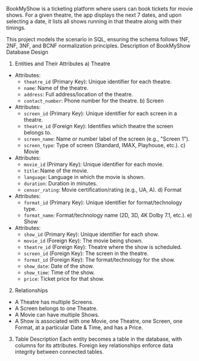BookMyShow is a ticketing platform where users can book tickets for movie shows.
For a given theatre, the app displays the next 7 dates, and upon selecting a date, it lists all shows running in that theatre along with their timings.

This project models the scenario in SQL, ensuring the schema follows 1NF, 2NF, 3NF, and BCNF normalization principles.
 Description of BookMyShow Database Design
 1. Entities and Their Attributes
 a) Theatre
- Attributes:
  - `theatre_id` (Primary Key): Unique identifier for each theatre.
  - `name`: Name of the theatre.
  - `address`: Full address/location of the theatre.
  - `contact_number`: Phone number for the theatre.
 b) Screen
- Attributes:
  - `screen_id` (Primary Key): Unique identifier for each screen in a theatre.
  - `theatre_id` (Foreign Key): Identifies which theatre the screen belongs to.
  - `screen_name`: Name or number label of the screen (e.g., "Screen 1").
  - `screen_type`: Type of screen (Standard, IMAX, Playhouse, etc.).
c) Movie
- Attributes:
  - `movie_id` (Primary Key): Unique identifier for each movie.
  - `title`: Name of the movie.
  - `language`: Language in which the movie is shown.
  - `duration`: Duration in minutes.
  - `censor_rating`: Movie certification/rating (e.g., UA, A).
d) Format
- Attributes:
  - `format_id` (Primary Key): Unique identifier for format/technology type.
  - `format_name`: Format/technology name (2D, 3D, 4K Dolby 7.1, etc.).
 e) Show
- Attributes:
  - `show_id` (Primary Key): Unique identifier for each show.
  - `movie_id` (Foreign Key): The movie being shown.
  - `theatre_id` (Foreign Key): Theatre where the show is scheduled.
  - `screen_id` (Foreign Key): The screen in the theatre.
  - `format_id` (Foreign Key): The format/technology for the show.
  - `show_date`: Date of the show.
  - `show_time`: Time of the show.
  - `price`: Ticket price for that show.

 2. Relationships
- A Theatre has multiple Screens.
- A Screen belongs to one Theatre.
- A Movie can have multiple Shows.
- A Show is associated with one Movie, one Theatre, one Screen, one Format, at a particular Date & Time, and has a Price.

 3. Table Description
Each entity becomes a table in the database, with columns for its attributes. Foreign key relationships enforce data integrity between connected tables.

